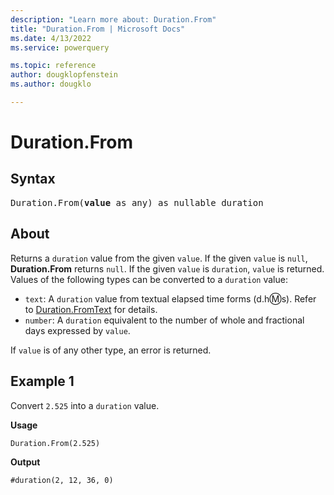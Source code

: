 ```yaml
---
description: "Learn more about: Duration.From"
title: "Duration.From | Microsoft Docs"
ms.date: 4/13/2022
ms.service: powerquery

ms.topic: reference
author: dougklopfenstein
ms.author: dougklo

---
```

# Duration.From

## Syntax

<pre>
Duration.From(<b>value</b> as any) as nullable duration
</pre>
  
## About

Returns a `duration` value from the given `value`. If the given `value` is `null`, **Duration.From** returns `null`. If the given `value` is `duration`, `value` is returned. Values of the following types can be converted to a `duration` value:

* `text`: A `duration` value from textual elapsed time forms (d.h:m:s). Refer to [Duration.FromText](duration-fromtext.md) for details.
* `number`: A `duration` equivalent to the number of whole and fractional days expressed by `value`.

If `value` is of any other type, an error is returned.

## Example 1

Convert `2.525` into a `duration` value.

**Usage**

```powerquery-m
Duration.From(2.525)
```

**Output**

`#duration(2, 12, 36, 0)`
